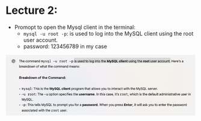 # Lecture 2:

- Promopt to open the Mysql client in the terminal:
  - `mysql -u root -p`: is used to log into the MySQL client using the root user account.
  - password: 123456789 in my case

![Meaning of the command](./Images/1.LoginCommand.png)
